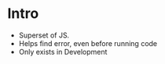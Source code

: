 # Intro
- Superset of JS.
- Helps find error, even before running code
- Only exists in Development
